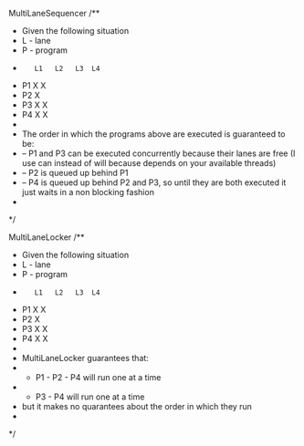MultiLaneSequencer
/**
 * Given the following situation
 * L - lane
 * P - program
 *        L1   L2   L3  L4
 *  P1    X          X
 *  P2    X
 *  P3         X        X
 *  P4    X    X
 *
 * The order in which the programs above are executed is guaranteed to be:
 * – P1 and P3 can be executed concurrently because their lanes are free (I use can instead of will  because depends on your available threads)
 * – P2 is queued up behind P1
 * – P4 is queued up behind P2 and P3, so until they are both executed it just waits in a non blocking fashion
 *
 */



MultiLaneLocker
/**
 * Given the following situation
 * L - lane
 * P - program
 *        L1   L2   L3  L4
 *  P1    X          X
 *  P2    X
 *  P3         X        X
 *  P4    X    X
 *
 * MultiLaneLocker guarantees that:
 * - P1 - P2 - P4 will run one at a time
 * - P3 - P4 will run one at a time
 * but it makes no quarantees about the order in which they run
 *
 */


